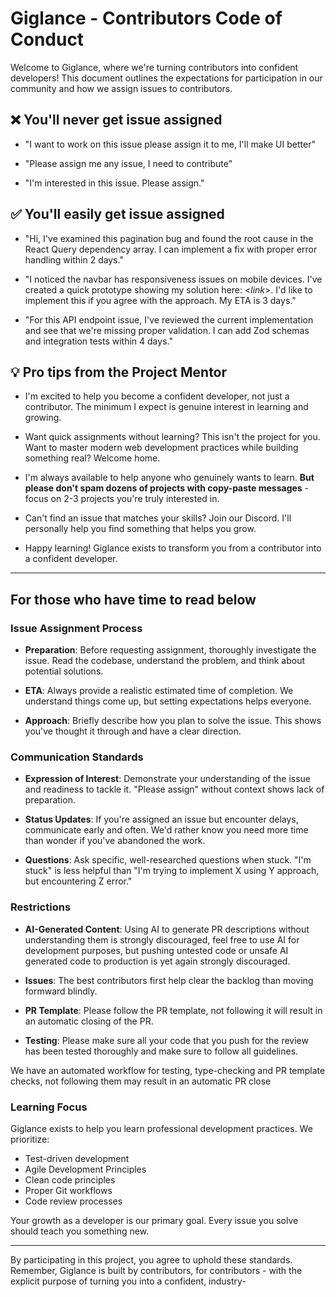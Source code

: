 # Giglance - Contributors Code of Conduct

Welcome to Giglance, where we're turning contributors into confident developers! This document outlines the expectations for participation in our community and how we assign issues to contributors.

## ❌ You'll never get issue assigned

- "I want to work on this issue please assign it to me, I'll make UI better"

- "Please assign me any issue, I need to contribute"

- "I'm interested in this issue. Please assign."

## ✅ You'll easily get issue assigned

- "Hi, I've examined this pagination bug and found the root cause in the React Query dependency array. I can implement a fix with proper error handling within 2 days."

- "I noticed the navbar has responsiveness issues on mobile devices. I've created a quick prototype showing my solution here: <_link_>. I'd like to implement this if you agree with the approach. My ETA is 3 days."

- "For this API endpoint issue, I've reviewed the current implementation and see that we're missing proper validation. I can add Zod schemas and integration tests within 4 days."

## 💡 Pro tips from the Project Mentor

- I'm excited to help you become a confident developer, not just a contributor. The minimum I expect is genuine interest in learning and growing.

- Want quick assignments without learning? This isn't the project for you. Want to master modern web development practices while building something real? Welcome home.

- I'm always available to help anyone who genuinely wants to learn. **But please don't spam dozens of projects with copy-paste messages** - focus on 2-3 projects you're truly interested in.

- Can't find an issue that matches your skills? Join our Discord. I'll personally help you find something that helps you grow.

- Happy learning! Giglance exists to transform you from a contributor into a confident developer.

---

## For those who have time to read below

### Issue Assignment Process

- **Preparation**: Before requesting assignment, thoroughly investigate the issue. Read the codebase, understand the problem, and think about potential solutions.

- **ETA**: Always provide a realistic estimated time of completion. We understand things come up, but setting expectations helps everyone.

- **Approach**: Briefly describe how you plan to solve the issue. This shows you've thought it through and have a clear direction.

### Communication Standards

- **Expression of Interest**: Demonstrate your understanding of the issue and readiness to tackle it. "Please assign" without context shows lack of preparation.

- **Status Updates**: If you're assigned an issue but encounter delays, communicate early and often. We'd rather know you need more time than wonder if you've abandoned the work.

- **Questions**: Ask specific, well-researched questions when stuck. "I'm stuck" is less helpful than "I'm trying to implement X using Y approach, but encountering Z error."

### Restrictions

- **AI-Generated Content**: Using AI to generate PR descriptions without understanding them is strongly discouraged, feel free to use AI for development purposes, but pushing untested code or unsafe AI generated code to production is yet again strongly discouraged.

- **Issues**: The best contributors first help clear the backlog than moving formward blindly.

- **PR Template**: Please follow the PR template, not following it will result in an automatic closing of the PR.

- **Testing**: Please make sure all your code that you push for the review has been tested thoroughly and make sure to follow all guidelines.

We have an automated workflow for testing, type-checking and PR template checks, not following them may result in an automatic PR close

### Learning Focus

Giglance exists to help you learn professional development practices. We prioritize:

- Test-driven development
- Agile Development Principles
- Clean code principles
- Proper Git workflows
- Code review processes

Your growth as a developer is our primary goal. Every issue you solve should teach you something new.

---

By participating in this project, you agree to uphold these standards. Remember, Giglance is built by contributors, for contributors - with the explicit purpose of turning you into a confident, industry-
